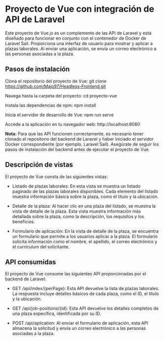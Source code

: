 # Proyecto de Vue con integración de API de Laravel

Este proyecto de Vue.js es un complemento de las API de Laravel y está diseñado para funcionar en conjunto con el contenedor de Docker de Laravel Sail. Proporciona una interfaz de usuario para mostrar y aplicar a plazas laborales. Al enviar una aplicación, se envía un correo electrónico a las personas asociadas a la plaza.

## Pasos de instalación

Clona el repositorio del proyecto de Vue:
git clone https://github.com/Majo97/Headless-Frontend.git

Navega hasta la carpeta del proyecto:
cd proyecto-vue

Instala las dependencias de npm:
npm install

Inicia el servidor de desarrollo de Vue:
npm run serve

Accede a la aplicación en tu navegador web:
http://localhost:8080

**Nota:** Para que las API funcionen correctamente, es necesario tener clonado el repositorio del backend de Laravel y haber iniciado el servidor Docker correspondiente (por ejemplo, Laravel Sail). Asegúrate de seguir los pasos de instalación del backend antes de ejecutar el proyecto de Vue.

## Descripción de vistas

El proyecto de Vue consta de las siguientes vistas:

- Listado de plazas laborales: En esta vista se muestra un listado paginado de las plazas laborales disponibles. Cada elemento del listado muestra información básica sobre la plaza, como el título y la ubicación.

- Detalle de la plaza: Al hacer clic en una plaza del listado, se muestra la vista de detalle de la plaza. Esta vista muestra información más detallada sobre la plaza, como la descripción, los requisitos y los beneficios.

- Formulario de aplicación: En la vista de detalle de la plaza, se encuentra un formulario que permite a los usuarios aplicar a la plaza. El formulario solicita información como el nombre, el apellido, el correo electrónico y el currículum del solicitante.

## API consumidas

El proyecto de Vue consume las siguientes API proporcionadas por el backend de Laravel:

- GET /api/index/{perPage}: Esta API devuelve la lista de plazas laborales. La respuesta incluye detalles básicos de cada plaza, como el ID, el título y la ubicación.

- GET /api/job-positions/{id}: Esta API devuelve los detalles completos de una plaza específica, identificada por su ID.

- POST /api/aplication: Al enviar el formulario de aplicación, esta API almacena la solicitud y envía un correo electrónico a las personas asociadas a la plaza.
